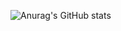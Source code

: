 
![Anurag's GitHub stats](https://github-readme-stats.vercel.app/api?username=rummens1337&count_private=true&show_icons=true)

